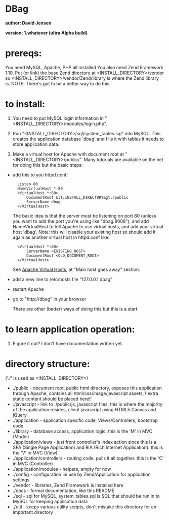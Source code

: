 DBag
===

**author: David Jensen**

**version: 1.whatever (ultra Alpha build)**

prereqs:
===

You need MySQL, Apache, PHP all installed
You also need Zend Framework 1.10.  Put (or link) the base Zend directory at &lt;INSTALL_DIRECTORY&gt;/vendor so &lt;INSTALL_DIRECTORY&gt;/vendor/Zend/library is where the Zend library is. NOTE: There's got to be a better way to do this.

to install:
===

1. You need to put MySQL login information in "&lt;INSTALL_DIRECTORY&gt;/modules/login.php".

2. Run "&lt;INSTALL_DIRECTORY&gt;/sql/system_tables.sql" into MySQL.  This creates the application database 'dbag' and fills it with tables it needs to store application data.

3. Make a virtual host for Apache with document root at "&lt;INSTALL_DIRECTORY&gt;/public/".  Many tutorials are available on the net for doing this but the basic steps:

- add this to you httpd.conf:

        Listen 80
        NameVirtualHost *:80
        <VirtualHost *:80>
            DocumentRoot &lt;INSTALL_DIRECTORY&gt;/public
            ServerName dbag
        </VirtualHost>

    The basic idea is that the server must be listening on port 80 (unless you want to add the port you're using like "dbag:8008"), and add NameVirtualHost to tell Apache to use virtual hosts, and add your virtual host 'dbag'.  Note: this will disable your existing host so should add it again as another virtual host in httpd.conf like:

        <VirtualHost *:80>
            ServerName <EXISTING_HOST>
            DocumentRoot <OLD_DOCUMENT_ROOT>
        </VirtualHost>

    See [Apache Virtual Hosts](http://httpd.apache.org/docs/2.2/vhosts/name-based.html#using), at "Main host goes away" section.

- add a new line to /etc/hosts file "127.0.0.1   dbag"
- restart Apache
- go to "http://dbag" in your browser

    There are other (better) ways of doing this but this is a start.

to learn application operation:
==

1. Figure it out?  I don't have documentation written yet.


directory structure:
==

('./' is used as &lt;INSTALL_DIRECTORY&gt;)

* ./public - document root, public html directory, exposes this application through Apache, contains all html/css/image/javascript assets, !!extra static content should be placed here!!
* ./javascript - link to ./public/js, javascript files, this is where the majority of the application resides, client javascript using HTML5 Canvas and jQuery
* ./application - application specific code, Views/Controllers, bootstrap code
* ./library - database access, application logic.  this is the 'M' in MVC (Model)
* ./application/views - just front controller's index action since this is a SPA (Single Page Application) and RIA (Rich Internet Application). this is the 'V' in MVC (View)
* ./application/controllers - routing code, pulls it all together. this is the 'C' in MVC (Controller)
* ./application/modules - helpers, empty for now
* ./config - configuration.ini use by Zend/Application for application settings
* ./vendor - libraries, Zend Framework is installed here
* ./docs - formal documentation, like this README
* ./sql - sql for MySQL, system_tables.sql is SQL that should be run in to MySQL for keeping application data
* ./util - keeps various utility scripts, don't mistake this directory for an important directory
